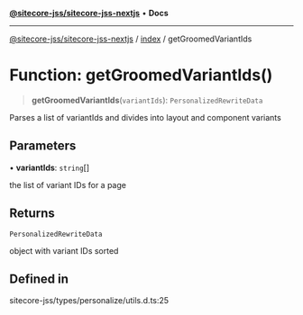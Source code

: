 [**@sitecore-jss/sitecore-jss-nextjs**](../../README.md) • **Docs**

***

[@sitecore-jss/sitecore-jss-nextjs](../../README.md) / [index](../README.md) / getGroomedVariantIds

# Function: getGroomedVariantIds()

> **getGroomedVariantIds**(`variantIds`): `PersonalizedRewriteData`

Parses a list of variantIds and divides into layout and component variants

## Parameters

• **variantIds**: `string`[]

the list of variant IDs for a page

## Returns

`PersonalizedRewriteData`

object with variant IDs sorted

## Defined in

sitecore-jss/types/personalize/utils.d.ts:25
